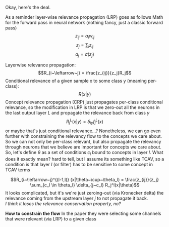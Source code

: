 
Okay, here's the deal. 

As a reminder layer-wise relevance propagation (LRP) goes as follows
Math for the forward pass in neural network (nothing fancy, just a classic forward pass)
$$
z_{ij} = a_iw_{ij}
$$
$$z_j = \sum_i z_{ij}$$
$$a_j = \sigma(z_j)$$

Layerwise relevance propagation:
$$R_{i~\leftarrow~j} = \frac{z_{ij}}{z_j}R_j$$
Conditional relevance of a given sample x to some class y (meaning per-class):
$$R(x|y)$$
Concept relevance propagation (CRP) just propagates per-class conditional relevance, so the modification in LRP is that we zero-out all the neurons in the last output layer $L$ and propagate the relevance back from class $y$   
$$R_j^L(x|y) = \delta_{iy}{f_j^L(x)}$$
or maybe that's just conditional relevance...? Nonetheless, we can go even further with constraining the relevancy flow to the concepts we care about. So we can not only be per-class relevant, but also propagate the relevancy through neurons that we believe are important for concepts we care about.
So, let's define $\theta$ as a set of conditions $c_l$ bound to concepts in layer $l$. What does it exactly mean? hard to tell, but I assume its something like TCAV, so a condition is that layer $l$ (or filter) has to be sensitive to some concept in TCAV terms

$$R_{i~\leftarrow~j}^{(l-1,l)} (x|\theta~\cup~\theta_l) = \frac{z_{ij}}{z_j} \sum_{c_l \in \theta_l} \delta_{j~c_l} R_j^l(x|\theta)$$
It looks complicated, but it's we're just zeroing-out (via Kronecker delta) the relevance coming from the upstream layer $j$ to not propagate it back.   
	*I think it loses the relevance conservation property, no?*


**How to constrain the flow**
In the paper they were selecting some channels that were relevant (via LRP) to a given class